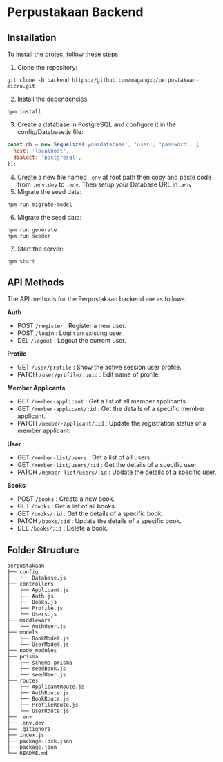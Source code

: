 # Perpustakaan Backend

## Installation
To install the projec, follow these steps: 
1. Clone the repository: 
```
git clone -b backend https://github.com/magangxq/perpustakaan-micro.git
```
2. Install the dependencies:
```
npm install
```
3. Create a database in PostgreSQL and configure it in the config/Database.js file:
``` JavaScript
const db = new Sequelize('yourdatabase', 'user', 'password', {
  host: 'localhost',
  dialect: 'postgresql',
});
```
4. Create a new file named `.env` at root path then copy and paste code from `.env.dev` to `.env`. Then setup your Database URL in `.env`
5. Migrate the seed data:
```
npm run migrate-model
```
6. Migrate the seed data: 
```
npm run generate
npm run seeder
```
7. Start the server:
```
npm start
```

## API Methods

The API methods for the Perpustakaan backend are as follows:

**Auth**
- POST `/register` : Register a new user.
- POST `/login` : Login an existing user.
- DEL `/logout` : Logout the current user.

**Profile**
- GET `/user/profile` : Show the active session user profile.
- PATCH `/user/profile/:uuid` : Edit name of profile.

**Member Applicants**
- GET `/member-applicant` : Get a list of all member applicants.
- GET `/member-applicant/:id` : Get the details of a specific member applicant.
- PATCH `/member-applicant/:id` : Update the registration status of a member applicant.

**User**
- GET `/member-list/users` : Get a list of all users.
- GET `/member-list/users/:id` : Get the details of a specific user.
- PATCH `/member-list/users/:id` : Update the details of a specific user.

**Books**
- POST `/books` : Create a new book.
- GET `/books` : Get a list of all books.
- GET `/books/:id` : Get the details of a specific book.
- PATCH `/books/:id` : Update the details of a specific book.
- DEL `/books/:id` : Delete a book.


## Folder Structure
```
perpustakaan
├── config
│   └── Database.js
├── controllers
│   ├── Applicant.js
│   ├── Auth.js
│   ├── Books.js
│   ├── Profile.js
│   └── Users.js
├── middleware
│   └── AuthUser.js
├── models
│   ├── BookModel.js
│   └── UserModel.js
├── node_modules
├── prisma
│   ├── schema.prisma
│   ├── seedBook.js
│   └── seedUser.js
├── routes
│   ├── ApplicantRoute.js
│   ├── AuthRoute.js
│   ├── BookRoute.js
│   ├── ProfileRoute.js
│   └── UserRoute.js
├── .env
├── .env.dev
├── .gitignore
├── index.js
├── package-lock.json
├── package.json
└── README.md
```

